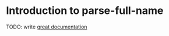 # Introduction to parse-full-name

TODO: write [great documentation](http://jacobian.org/writing/what-to-write/)
